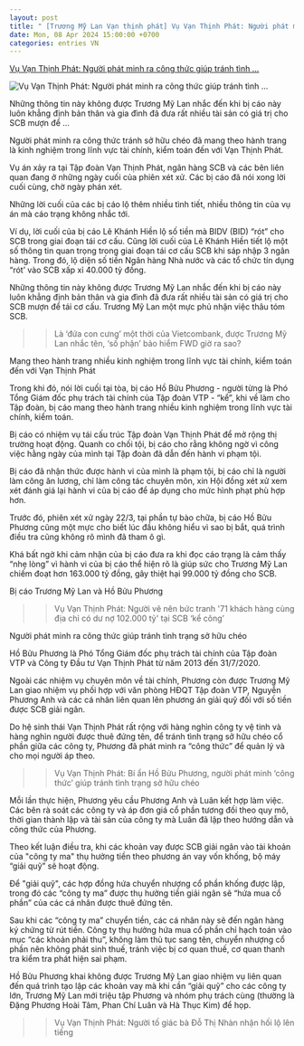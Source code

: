 ```yaml
---
layout: post
title: " [Trương Mỹ Lan Vạn thịnh phát] Vụ Vạn Thịnh Phát: Người phát minh ra công thức giúp tránh tình ..."
date: Mon, 08 Apr 2024 15:00:00 +0700
categories: entries VN
---
```

[Vụ Vạn Thịnh Phát: Người phát minh ra công thức giúp tránh tình ...](https://nguoiquansat.vn/vu-van-thinh-phat-nguoi-phat-minh-ra-cong-thuc-giup-tranh-tinh-trang-so-huu-cheo-thay-nhe-long-125614.html)

![Vụ Vạn Thịnh Phát: Người phát minh ra công thức giúp tránh tình ...](https://nqs.1cdn.vn/thumbs/1200x630/2024/04/08/dautu.kinhtechungkhoan.vn-stores-news_dataimages-2024-042024-08-08-in_social-_screenshot-2024-04-08-at-08590420240408085923.png)

Những thông tin này không được Trương Mỹ Lan nhắc đến khi bị cáo này luôn khẳng định bản thân và gia đình đã đưa rất nhiều tài sản có giá trị cho SCB mượn để ...

Người phát minh ra công thức tránh sở hữu chéo đã mang theo hành trang là kinh nghiệm trong lĩnh vực tài chính, kiểm toán đến với Vạn Thịnh Phát.

Vụ án xảy ra tại Tập đoàn Vạn Thịnh Phát, ngân hàng SCB và các bên liên quan đang ở những ngày cuối của phiên xét xử. Các bị cáo đã nói xong lời cuối cùng, chờ ngày phán xét.

Những lời cuối của các bị cáo lộ thêm nhiều tình tiết, nhiều thông tin của vụ án mà cáo trạng không nhắc tới.

Ví dụ, lời cuối của bị cáo Lê Khánh Hiền lộ số tiền mà BIDV (BID) “rót” cho SCB trong giai đoạn tái cơ cấu. Cũng lời cuối của Lê Khánh Hiền tiết lộ một số thông tin quan trọng trong giai đoạn tái cơ cấu SCB khi sáp nhập 3 ngân hàng. Trong đó, lộ diện số tiền Ngân hàng Nhà nước và các tổ chức tín dụng “rót’ vào SCB xấp xỉ 40.000 tỷ đồng.

Những thông tin này không được Trương Mỹ Lan nhắc đến khi bị cáo này luôn khẳng định bản thân và gia đình đã đưa rất nhiều tài sản có giá trị cho SCB mượn để tái cơ cấu. Trương Mỹ Lan một mực phủ nhận việc thâu tóm SCB.

>> Là ‘đứa con cưng’ một thời của Vietcombank, được Trương Mỹ Lan nhắc tên, ‘số phận’ bảo hiểm FWD giờ ra sao?

Mang theo hành trang nhiều kinh nghiệm trong lĩnh vực tài chính, kiểm toán đến với Vạn Thịnh Phát

Trong khi đó, nói lời cuối tại tòa, bị cáo Hồ Bửu Phương - người từng là Phó Tổng Giám đốc phụ trách tài chính của Tập đoàn VTP - “kể”, khi về làm cho Tập đoàn, bị cáo mang theo hành trang nhiều kinh nghiệm trong lĩnh vực tài chính, kiểm toán.

Bị cáo có nhiệm vụ tái cấu trúc Tập đoàn Vạn Thịnh Phát để mở rộng thị trường hoạt động. Quanh co chối tội, bị cáo cho rằng không ngờ vì công việc hằng ngày của mình tại Tập đoàn đã dẫn đến hành vi phạm tội.

Bị cáo đã nhận thức được hành vi của mình là phạm tội, bị cáo chỉ là người làm công ăn lương, chỉ làm công tác chuyên môn, xin Hội đồng xét xử xem xét đánh giá lại hành vi của bị cáo để áp dụng cho mức hình phạt phù hợp hơn.

Trước đó, phiên xét xử ngày 22/3, tại phần tự bào chữa, bị cáo Hồ Bửu Phương cũng một mực cho biết lúc đầu không hiểu vì sao bị bắt, quá trình điều tra cũng không rõ mình đã tham ô gì.

Khá bất ngờ khi cảm nhận của bị cáo đưa ra khi đọc cáo trạng là cảm thấy “nhẹ lòng” vì hành vi của bị cáo thể hiện rõ là giúp sức cho Trương Mỹ Lan chiếm đoạt hơn 163.000 tỷ đồng, gây thiệt hại 99.000 tỷ đồng cho SCB.

Bị cáo Trương Mỹ Lan và Hồ Bửu Phương

>> Vụ Vạn Thịnh Phát: Người vẽ nên bức tranh '71 khách hàng cùng địa chỉ có dư nợ 102.000 tỷ' tại SCB ‘kể công’

Người phát minh ra công thức giúp tránh tình trạng sở hữu chéo

Hồ Bửu Phương là Phó Tổng Giám đốc phụ trách tài chính của Tập đoàn VTP và Công ty Đầu tư Vạn Thịnh Phát từ năm 2013 đến 31/7/2020.

Ngoài các nhiệm vụ chuyên môn về tài chính, Phương còn được Trương Mỹ Lan giao nhiệm vụ phối hợp với văn phòng HĐQT Tập đoàn VTP, Nguyễn Phương Anh và các cá nhân liên quan lên phương án giải quỹ đối với số tiền được SCB giải ngân.

Do hệ sinh thái Vạn Thịnh Phát rất rộng với hàng nghìn công ty vệ tinh và hàng nghìn người được thuê đứng tên, để tránh tình trạng sở hữu chéo cổ phần giữa các công ty, Phương đã phát minh ra “công thức” để quản lý và cho mọi người áp theo.

>> Vụ Vạn Thịnh Phát: Bí ẩn Hồ Bửu Phương, người phát minh ‘công thức’ giúp tránh tình trạng sở hữu chéo

Mỗi lần thực hiện, Phương yêu cầu Phương Anh và Luân kết hợp làm việc. Các bên rà soát các công ty và áp đơn giá cổ phần tương đối theo quy mô, thời gian thành lập và tài sản của công ty mà Luân đã lập theo hướng dẫn và công thức của Phương.

Theo kết luận điều tra, khi các khoản vay được SCB giải ngân vào tài khoản của "công ty ma" thụ hưởng tiền theo phương án vay vốn khống, bộ máy “giải quỹ” sẽ hoạt động.

Để "giải quỹ", các hợp đồng hứa chuyển nhượng cổ phần khống được lập, trong đó các “công ty ma” được thụ hưởng tiền giải ngân sẽ “hứa mua cổ phần” của các cá nhân được thuê đứng tên.

Sau khi các “công ty ma” chuyển tiền, các cá nhân này sẽ đến ngân hàng ký chứng từ rút tiền. Công ty thụ hưởng hứa mua cổ phần chỉ hạch toán vào mục “các khoản phải thu”, không làm thủ tục sang tên, chuyển nhượng cổ phần nên không phát sinh thuế, tránh việc bị cơ quan thuế, cơ quan thanh tra kiểm tra phát hiện sai phạm.

Hồ Bửu Phương khai không được Trương Mỹ Lan giao nhiệm vụ liên quan đến quá trình tạo lập các khoản vay mà khi cần “giải quỹ” cho các công ty lớn, Trương Mỹ Lan mới triệu tập Phương và nhóm phụ trách cùng (thường là Đặng Phương Hoài Tâm, Phan Chí Luân và Hà Thục Kim) để họp.

>> Vụ Vạn Thịnh Phát: Người tố giác bà Đỗ Thị Nhàn nhận hối lộ lên tiếng

